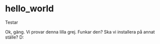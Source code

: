# hello_world
Testar

Ok, gäng. Vi provar denna lilla grej.
Funkar den? Ska vi installera på annat ställe?
D:
